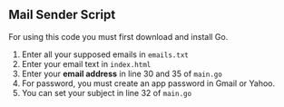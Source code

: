 ## Mail Sender Script
For using this code you must first download and install Go.

1. Enter all your supposed emails in `emails.txt`
2. Enter your email text in `index.html`
3. Enter your **email address** in line 30 and 35 of `main.go`
4. For password, you must create an app password in Gmail or Yahoo.
5. You can set your subject in line 32 of `main.go`

